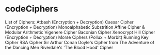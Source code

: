 # codeCiphers
List of Ciphers:
  Atbash (Encryption + Decryption)
  Caesar Cipher (Encryption + Decryption)
  Monoalphabetic Substrition
  Affine Cipher & Modular Arithmetic
  Vigenere Cipher
  Baconian Cipher
  Xenocrypt
  Hill Cipher (Encryption + Decryption)
  Morse Ciphers (Pollux + Morbit)
  Running Key Cipher
  RSA Cipher
  Sir Arthur Conan Doyle's Cipher from The Adventure of the Dancing Men
  Riverdale's 'The Blood Hood' Cipher
